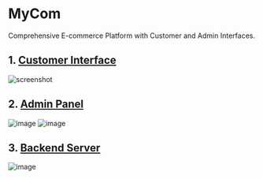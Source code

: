 # MyCom
 Comprehensive E-commerce Platform with Customer and Admin Interfaces.
## 1. [Customer Interface](https://github.com/vaibhavgup3003/MyCom-Customer-End)
![screenshot](https://github.com/user-attachments/assets/a1443894-05ff-47c7-81aa-d7d9be34731c)

## 2. [Admin Panel](https://github.com/vaibhavgup3003/adminPanel)
![image](https://github.com/user-attachments/assets/5cbf64fb-8e8b-46d7-9e85-6af16eb1baf8)
![image](https://github.com/user-attachments/assets/7c490721-c005-4d07-a6d1-fda714b5c7fa)
## 3. [Backend Server](https://github.com/vaibhavgup3003/server-side)
![image](https://github.com/user-attachments/assets/417dc42c-9caf-490e-8aca-a14698c90b17)



